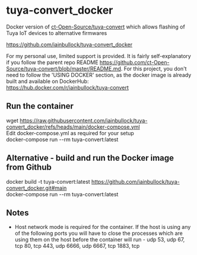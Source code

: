 # tuya-convert_docker 
Docker version of [ct-Open-Source/tuya-convert](https://github.com/ct-Open-Source/tuya-convert) which allows flashing of Tuya IoT devices to alternative firmwares

https://github.com/iainbullock/tuya-convert_docker

For my personal use, limited support is provided. It is fairly self-explanatory if you follow the parent repo README https://github.com/ct-Open-Source/tuya-convert/blob/master/README.md. For this project, you don't need to follow the 'USING DOCKER' section, as the docker image is already built and available on DockerHub: https://hub.docker.com/r/iainbullock/tuya-convert

## Run the container
wget https://raw.githubusercontent.com/iainbullock/tuya-convert_docker/refs/heads/main/docker-compose.yml  
Edit docker-compose.yml as required for your setup  
docker-compose run --rm tuya-convert:latest  

## Alternative - build and run the Docker image from Github
docker build -t tuya-convert:latest https://github.com/iainbullock/tuya-convert_docker.git#main  
docker-compose run --rm tuya-convert:latest

## Notes
- Host network mode is required for the container. If the host is using any of the following ports you will have to close the processes which are using them on the host before the container will run - udp 53, udp 67, tcp 80, tcp 443, udp 6666, udp 6667, tcp 1883, tcp

